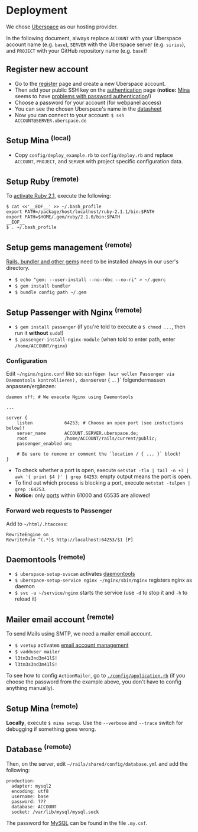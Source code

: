 # Deployment

We chose [Uberspace](http://www.uberspace.de) as our hosting provider.

In the following document, always replace `ACCOUNT` with your Uberspace account name (e.g. `base`), `SERVER` with the Uberspace server (e.g. `sirius`), and `PROJECT` with your GitHub repository name (e.g. `base`)!

## Register new account

- Go to the [register](https://uberspace.de/register) page and create a new Uberspace account.
- Then add your public SSH key on the [authentication](https://uberspace.de/dashboard/authentication) page (**notice:** [Mina](http://nadarei.co/mina/) seems to have [problems with password authentication](http://stackoverflow.com/questions/22606771)!)
- Choose a password for your account (for webpanel access)
- You can see the chosen Uberspace's name in the [datasheet](https://uberspace.de/dashboard/datasheet)
- Now you can connect to your account: `$ ssh ACCOUNT@SERVER.uberspace.de`

## Setup Mina <sup>(local)</sup>

- Copy `config/deploy_example.rb` to `config/deploy.rb` and replace `ACCOUNT`, `PROJECT`, and `SERVER` with project specific configuration data.

## Setup Ruby <sup>(remote)</sup>

To [activate Ruby 2.1](http://uberspace.de/dokuwiki/cool:rails#ruby_aktivieren), execute the following:

```
$ cat <<'__EOF__' >> ~/.bash_profile
export PATH=/package/host/localhost/ruby-2.1.1/bin:$PATH
export PATH=$HOME/.gem/ruby/2.1.0/bin:$PATH
__EOF__
$ . ~/.bash_profile
```

## Setup gems management <sup>(remote)</sup>

[Rails, bundler and other gems](https://uberspace.de/dokuwiki/cool:rails) need to be installed always in our user's directory.

- `$ echo "gem: --user-install --no-rdoc --no-ri" > ~/.gemrc`
- `$ gem install bundler`
- `$ bundle config path ~/.gem`

## Setup Passenger with Nginx <sup>(remote)</sup>

- `$ gem install passenger` (if you're told to execute a `$ chmod ...`, then run it **without** `sudo`!)
- `$ passenger-install-nginx-module` (when told to enter path, enter `/home/ACCOUNT/nginx`)

### Configuration

Edit `~/nginx/nginx.conf` like so: ` einfügen (wir wollen Passenger via Daemontools kontrollieren), dann `server { ... }` folgendermassen anpassen/ergänzen:

```
daemon off; # We execute Nginx using Daemontools

...

server {
    listen            64253; # Choose an open port (see instuctions below)!
    server_name       ACCOUNT.SERVER.uberspace.de;
    root              /home/ACCOUNT/rails/current/public;
    passenger_enabled on;

    # Be sure to remove or comment the `location / { ... }` block!
}
```

- To check whether a port is open, execute `netstat -tln | tail -n +3 | awk '{ print $4 }' | grep 64253`: empty output means the port is open.
- To find out which process is blocking a port, execute `netstat -tulpen | grep :64253`.
- **Notice:** only [ports](http://uberspace.de/dokuwiki/system:ports) within 61000 and 65535 are allowed!

### Forward web requests to Passenger

Add to `~/html/.htaccess`:

```
RewriteEngine on
RewriteRule ^(.*)$ http://localhost:64253/$1 [P]
```

## Daemontools <sup>(remote)</sup>

- `$ uberspace-setup-svscan` activates [daemontools](http://uberspace.de/dokuwiki/system:daemontools)
- `$ uberspace-setup-service nginx ~/nginx/sbin/nginx` registers nginx as daemon
- `$ svc -u ~/service/nginx` starts the service (use `-d` to stop it and `-h` to reload it)

## Mailer email account <sup>(remote)</sup>

To send Mails using SMTP, we need a mailer email account.

- `$ vsetup` activates [email account management](http://uberspace.de/dokuwiki/start:mail)
- `$ vadduser mailer`
- `l3tm3s3nd3m41lS!`
- `l3tm3s3nd3m41lS!`

To see how to config `ActionMailer`, go to [`./config/application.rb`](config/application.rb) (if you choose the password from the example above, you don't have to config anything manually).

## Setup Mina <sup>(remote)</sup>

**Locally**, execute `$ mina setup`. Use the `--verbose` and `--trace` switch for debugging if something goes wrong.

## Database <sup>(remote)</sup>

Then, on the server, edit `~/rails/shared/config/database.yml` and add the following:

```
production:
  adapter: mysql2
  encoding: utf8
  username: base
  password: ???
  database: ACCOUNT
  socket: /var/lib/mysql/mysql.sock
```

The password for [MySQL](http://uberspace.de/dokuwiki/database:mysql) can be found in the file `.my.cnf`.